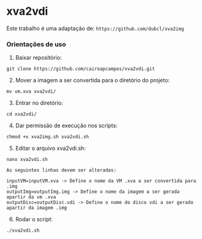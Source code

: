 # xva2vdi

Este trabalho é uma adaptação de: `https://github.com/dubcl/xva2img`

### Orientações de uso

1. Baixar repositório: 

```
git clone https://github.com/cairoapcampos/xva2vdi.git
```
2. Mover a imagem a ser convertida para o diretório do projeto:

```
mv vm.xva xva2vdi/
```
3. Entrar no diretório:

```
cd xva2vdi/
```
4. Dar permissão de execução nos scripts:

```
chmod +x xva2img.sh xva2vdi.sh
```

5. Editar o arquivo xva2vdi.sh:

```
nano xva2vdi.sh

As seguintes linhas devem ser alteradas:

inputVM=inputVM.xva -> Define o nome da VM .xva a ser convertida para .img
outputImg=outputImg.img -> Define o nome da imagem a ser gerada apartir da vm .xva
outputDisc=outputDisc.vdi -> Define o nome do disco vdi a ser gerado apartir da imagem .img
```

6. Rodar o script:

```
./xva2vdi.sh
```


